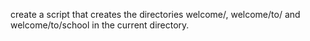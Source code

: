 create a script that creates the directories welcome/, welcome/to/ and welcome/to/school in the current directory.
